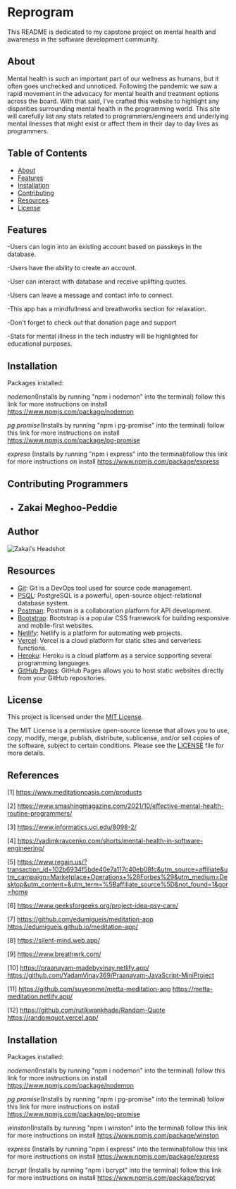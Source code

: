 # Reprogram
This README is dedicated to my capstone project on mental health and awareness in the software development community.

## About
Mental health is such an important part of our wellness as humans, but it often goes unchecked and unnoticed. Following the pandemic we saw a rapid movement in the advocacy for mental health and treatment options across the board. With that said, I've crafted this website to highlight any disparities surrounding mental health in the programming world. This site will carefully list any stats related to programmers/engineers and underlying mental ilnesses that might exist or affect them in their day to day lives as programmers.



## Table of Contents
- [About](#about)
- [Features](#features)
- [Installation](#installation)
- [Contributing](#contributing)
- [Resources](#resources)
- [License](#license)


## Features
-Users can login into an existing account based on passkeys in the database.

-Users have the ability to create an account. 

-User can interact with database and receive uplifting quotes.

-Users can leave a message and contact info to connect.

-This app has a mindfullness and breathworks section for relaxation.

-Don't forget to check out that donation page and support

-Stats for mental illness in the tech industry will be highlighted for educational purposes.


## Installation
Packages installed:

*nodemon*(Installs by running "npm i nodemon" into the terminal) follow this link for more instructions on install https://www.npmjs.com/package/nodemon

*pg promise*(Installs by running "npm i pg-promise" into the terminal) follow this link for more instructions on install https://www.npmjs.com/package/pg-promise

*express* (Installs by running "npm i express" into the terminal)follow this link for more instructions on install https://www.npmjs.com/package/express



## Contributing Programmers

- **Zakai Meghoo-Peddie**
  - 
 ## Author
![Zakai's Headshot](Images/headshot.jpg)


## Resources

- [Git](https://git-scm.com/book/en/v2/Getting-Started-What-is-Git%3F): Git is a DevOps tool used for source code management.
- [PSQL](https://www.postgresql.org/): PostgreSQL is a powerful, open-source object-relational database system.
- [Postman](https://www.postman.com/): Postman is a collaboration platform for API development.
- [Bootstrap](https://getbootstrap.com/): Bootstrap is a popular CSS framework for building responsive and mobile-first websites.
- [Netlify](https://www.netlify.com/): Netlify is a platform for automating web projects.
- [Vercel](https://vercel.com/): Vercel is a cloud platform for static sites and serverless functions.
- [Heroku](https://www.heroku.com/): Heroku is a cloud platform as a service supporting several programming languages.
- [GitHub Pages](https://pages.github.com/): GitHub Pages allows you to host static websites directly from your GitHub repositories.




## License

This project is licensed under the [MIT License](LICENSE).

The MIT License is a permissive open-source license that allows you to use, copy, modify, merge, publish, distribute, sublicense, and/or sell copies of the software, subject to certain conditions. Please see the [LICENSE](LICENSE) file for more details.

## References
<a id="1">[1]</a> 
https://www.meditationoasis.com/products

<a id="2">[2]</a> 
https://www.smashingmagazine.com/2021/10/effective-mental-health-routine-programmers/

<a id="3">[3]</a> 
https://www.informatics.uci.edu/8098-2/

<a id="4">[4]</a> 
https://vadimkravcenko.com/shorts/mental-health-in-software-engineering/

<a id="5">[5]</a> 
https://www.regain.us/?transaction_id=102b6934f5bde40e7a117c40eb08fc&utm_source=affiliate&utm_campaign=Marketplace+Operations+%28Forbes%29&utm_medium=Desktop&utm_content=&utm_term=%5Baffiliate_source%5D&not_found=1&gor=home

<a id="6">[6]</a> 
https://www.geeksforgeeks.org/project-idea-psy-care/

<a id="7">[7]</a> 
https://github.com/edumigueis/meditation-app
https://edumigueis.github.io/meditation-app/

<a id="8">[8]</a> 
https://silent-mind.web.app/


<a id="9">[9]</a> 
https://www.breathwrk.com/

<a id="10">[10]</a> 
https://praanayam-madebyvinay.netlify.app/
https://github.com/YadamVinay369/Praanayam-JavaScript-MiniProject

<a id="11">[11]</a> 
https://github.com/suyeonme/metta-meditation-app
https://metta-meditation.netlify.app/

<a id="12">[12]</a> 
https://github.com/rutikwankhade/Random-Quote
https://randomquot.vercel.app/


## Installation
Packages installed:

*nodemon*(Installs by running "npm i nodemon" into the terminal) follow this link for more instructions on install https://www.npmjs.com/package/nodemon

*pg promise*(Installs by running "npm i pg-promise" into the terminal) follow this link for more instructions on install https://www.npmjs.com/package/pg-promise

*winston*(Installs by running "npm i winston" into the terminal) follow this link for more instructions on install https://www.npmjs.com/package/winston

*express* (Installs by running "npm i express" into the terminal)follow this link for more instructions on install https://www.npmjs.com/package/express

*bcrypt* (Installs by running "npm i bcrypt" into the terminal) follow this link for more instructions on install https://www.npmjs.com/package/bcrypt

